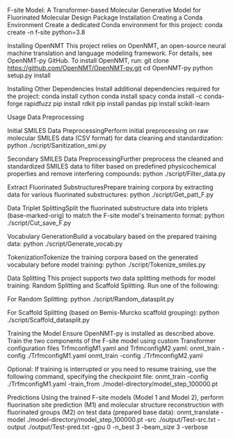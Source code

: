 F-site Model: A Transformer-based Molecular Generative Model for Fluorinated Molecular Design
Package Installation
Creating a Conda Environment
Create a dedicated Conda environment for this project:
conda create -n f-site python=3.8

Installing OpenNMT
This project relies on OpenNMT, an open-source neural machine translation and language modeling framework. For details, see OpenNMT-py GitHub. To install OpenNMT, run:
git clone https://github.com/OpenNMT/OpenNMT-py.git
cd OpenNMT-py
python setup.py install

Installing Other Dependencies
Install additional dependencies required for the project:
conda install cython
conda install spacy
conda install -c conda-forge rapidfuzz
pip install rdkit
pip install pandas
pip install scikit-learn

Usage
Data Preprocessing

Initial SMILES Data PreprocessingPerform initial preprocessing on raw molecular SMILES data (CSV format) for data cleaning and standardization:
python ./script/Sanitization_smi.py


Secondary SMILES Data PreprocessingFurther preprocess the cleaned and standardized SMILES data to filter based on predefined physicochemical properties and remove interfering compounds:
python ./script/Filter_data.py


Extract Fluorinated SubstructuresPrepare training corpora by extracting data for various fluorinated substructures:
python ./script/Get_patt_F.py


Data Triplet SplittingSplit the fluorinated substructure data into triplets (base-marked-orig) to match the F-site model's treinamento format:
python ./script/Cut_save_F.py


Vocabulary GenerationBuild a vocabulary based on the prepared training data:
python ./script/Generate_vocab.py


TokenizationTokenize the training corpora based on the generated vocabulary before model training:
python ./script/Tokenize_smiles.py



Data Splitting
This project supports two data splitting methods for model training: Random Splitting and Scaffold Splitting. Run one of the following:

For Random Splitting:
python ./script/Random_datasplit.py


For Scaffold Splitting (based on Bemis-Murcko scaffold grouping):
python ./script/Scaffold_datasplit.py



Training the Model
Ensure OpenNMT-py is installed as described above.
Train the two components of the F-site model using custom Transformer configuration files TrfmconfigM1.yaml and TrfmconfigM2.yaml:
onmt_train -config ./TrfmconfigM1.yaml
onmt_train -config ./TrfmconfigM2.yaml

Optional: If training is interrupted or you need to resume training, use the following command, specifying the checkpoint file:
onmt_train -config ./TrfmconfigM1.yaml -train_from ./model-directory/model_step_100000.pt

Predictions
Using the trained F-site models (Model 1 and Model 2), perform fluorination site prediction (M1) and molecular structure reconstruction with fluorinated groups (M2) on test data (prepared base data):
onmt_translate -model ./model-directory/model_step_100000.pt -src ./output/Test-src.txt -output ./output/Test-pred.txt -gpu 0 -n_best 3 -beam_size 3 -verbose

